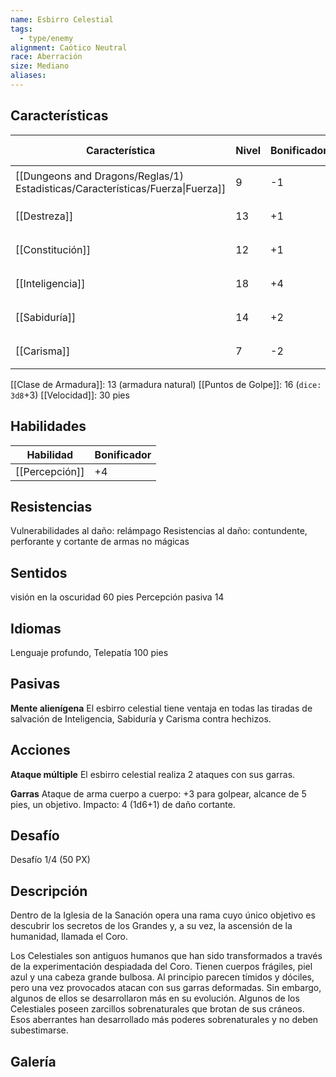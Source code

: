 ```yaml
---
name: Esbirro Celestial
tags:
  - type/enemy
alignment: Caótico Neutral
race: Aberración
size: Mediano
aliases:
---
```


## Características

| Característica                                                                 | Nivel | Bonificador | Lanzar dado      |
| ------------------------------------------------------------------------------ | ----- | ----------- | ---------------- |
| [[Dungeons and Dragons/Reglas/1) Estadisticas/Características/Fuerza\|Fuerza]] | 9     | -1          | `dice: 1d20 + 0` |
| [[Destreza]]                                                                   | 13    | +1          | `dice: 1d20 + 0` |
| [[Constitución]]                                                               | 12    | +1          | `dice: 1d20 + 0` |
| [[Inteligencia]]                                                               | 18    | +4          | `dice: 1d20 + 0` |
| [[Sabiduría]]                                                                  | 14    | +2          | `dice: 1d20 + 0` |
| [[Carisma]]                                                                    | 7     | -2          | `dice: 1d20 + 0` |

[[Clase de Armadura]]: 13 (armadura natural)
[[Puntos de Golpe]]: 16 (`dice: 3d8`+3)
[[Velocidad]]: 30 pies

## Habilidades

| Habilidad      | Bonificador |
| -------------- | ----------- |
| [[Percepción]] | +4          |

## Resistencias

Vulnerabilidades al daño: relámpago
Resistencias al daño: contundente, perforante y cortante de armas no mágicas

## Sentidos

visión en la oscuridad 60 pies
Percepción pasiva 14

## Idiomas

Lenguaje profundo, Telepatía 100 pies

## Pasivas

**Mente alienígena**
El esbirro celestial tiene ventaja en todas las tiradas de salvación de Inteligencia, Sabiduría y Carisma contra hechizos.

## Acciones

**Ataque múltiple**
El esbirro celestial realiza 2 ataques con sus garras.

**Garras**
Ataque de arma cuerpo a cuerpo: +3 para golpear, alcance de 5 pies, un objetivo.
Impacto: 4 (1d6+1) de daño cortante.

## Desafío

Desafío 1/4 (50 PX)

## Descripción

Dentro de la Iglesia de la Sanación opera una rama cuyo único objetivo es descubrir los secretos de los Grandes y, a su vez, la ascensión de la humanidad, llamada el Coro.

Los Celestiales son antiguos humanos que han sido transformados a través de la experimentación despiadada del Coro. Tienen cuerpos frágiles, piel azul y una cabeza grande bulbosa. Al principio parecen tímidos y dóciles, pero una vez provocados atacan con sus garras deformadas. Sin embargo, algunos de ellos se desarrollaron más en su evolución. Algunos de los Celestiales poseen zarcillos sobrenaturales que brotan de sus cráneos. Esos aberrantes han desarrollado más poderes sobrenaturales y no deben subestimarse.

## Galería

